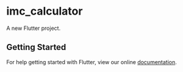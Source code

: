 # imc_calculator

A new Flutter project.

## Getting Started

For help getting started with Flutter, view our online
[documentation](https://flutter.io/).
